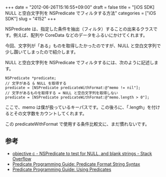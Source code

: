 +++
date = "2012-06-26T15:16:55+09:00"
draft = false
title = "[iOS SDK] NULL と空白文字列を NSPredicate でフィルタする方法"
categories = ["iOS SDK"]
slug = "4152"
+++

NSPredicate は、指定した条件を抽出（フィルタ）することの出来るクラスです。例えば、配列や CoreData などのデータをふるいにかけてくれます。

今回、文字列が「ある」ものを取得したかったのですが、NULL と空白文字列で少し躓いてしまったので紹介します。

NULL と空白文字列を NSPredicate でフィルタするには、次のように記述します。

<pre><code>NSPredicate *predicate;
// 文字がある & NULL を取得する
predicate = [NSPredicate predicateWithFormat:@"memo != nil"];
// 文字があるものを取得する = NULL と空白文字列を取得しない
predicate = [NSPredicate predicateWithFormat:@"memo.length > 0"];</code></pre>

ここで、memo は僕が扱っているキーパスです。この後ろに、「.length」を付けるとその文字数をカウントしてくれます。

この predicateWithFormat で使用する条件比較文に、まだ慣れないです。

<h2>参考</h2>

<ul><li><a href="http://stackoverflow.com/questions/7369390/nspredicate-to-test-for-null-and-blank-strings" target="_blank">objective c - NSPredicate to test for NULL, and blank strings - Stack Overflow</a></li>
<li><a href="http://developer.apple.com/library/ios/#documentation/Cocoa/Conceptual/Predicates/Articles/pSyntax.html#//apple_ref/doc/uid/TP40001795" target="_blank">Predicate Programming Guide: Predicate Format String Syntax</a></li>
<li><a href="https://developer.apple.com/library/mac/#documentation/Cocoa/Conceptual/Predicates/Articles/pUsing.html" target="_blank">Predicate Programming Guide: Using Predicates</a></li></ul>
